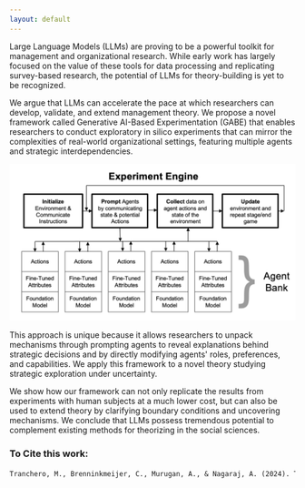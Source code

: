 ```yaml
---
layout: default
---
```


 Large Language Models (LLMs) are proving to be a powerful toolkit for management and organizational research. While early work has largely focused on the value of these tools for data processing and replicating survey-based research, the potential of LLMs for theory-building is yet to be recognized. 
 
 We argue that LLMs can accelerate the pace at which researchers can develop, validate, and extend management theory. We propose a novel framework called Generative AI-Based Experimentation (GABE) that enables researchers to conduct exploratory in silico experiments that can mirror the complexities of real-world organizational settings, featuring multiple agents and strategic interdependencies. 
 
 ![GABE Framework](images/ai-agent-framework.png)

This approach is unique because it allows researchers to unpack mechanisms through prompting agents to reveal explanations behind strategic decisions and by directly modifying agents' roles, preferences, and capabilities. We apply this framework to a novel theory studying strategic exploration under uncertainty. 
 
 We show how our framework can not only replicate the results from experiments with human subjects at a much lower cost, but can also be used to extend theory by clarifying boundary conditions and uncovering mechanisms. We conclude that LLMs possess tremendous potential to complement existing methods for theorizing in the social sciences.

### To Cite this work:

```markdown
Tranchero, M., Brenninkmeijer, C., Murugan, A., & Nagaraj, A. (2024). Theorizing with Large Language Models.
```